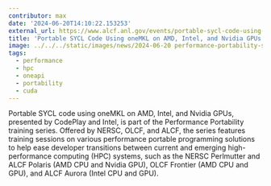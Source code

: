 ```yaml
---
contributor: max
date: '2024-06-20T14:10:22.153253'
external_url: https://www.alcf.anl.gov/events/portable-sycl-code-using-onemkl-amd-intel-and-nvidia-gpus
title: 'Portable SYCL Code Using oneMKL on AMD, Intel, and Nvidia GPUs'
image: ../../../static/images/news/2024-06-20 performance-portability-series.webp
tags:
  - performance
  - hpc
  - oneapi
  - portability
  - cuda
---
```


Portable SYCL code using oneMKL on AMD, Intel, and Nvidia GPUs, presented by CodePlay and Intel, is part of the Performance Portability training series. 
Offered by NERSC, OLCF, and ALCF, the series features training sessions on various performance portable programming solutions to help ease developer transitions 
between current and emerging high-performance computing (HPC) systems, such as the NERSC Perlmutter and ALCF Polaris (AMD CPU and Nvidia GPU), OLCF Frontier (AMD CPU and GPU), 
and ALCF Aurora (Intel CPU and GPU).
